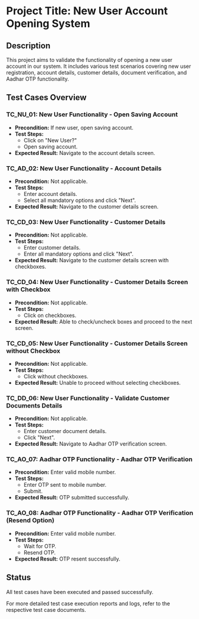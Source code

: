 # Project Title: New User Account Opening System

## Description
This project aims to validate the functionality of opening a new user account in our system. It includes various test scenarios covering new user registration, account details, customer details, document verification, and Aadhar OTP functionality.

## Test Cases Overview

### TC_NU_01: New User Functionality - Open Saving Account
- **Precondition:** If new user, open saving account.
- **Test Steps:**
  - Click on "New User?"
  - Open saving account.
- **Expected Result:** Navigate to the account details screen.

### TC_AD_02: New User Functionality - Account Details
- **Precondition:** Not applicable.
- **Test Steps:**
  - Enter account details.
  - Select all mandatory options and click "Next".
- **Expected Result:** Navigate to the customer details screen.

### TC_CD_03: New User Functionality - Customer Details
- **Precondition:** Not applicable.
- **Test Steps:**
  - Enter customer details.
  - Enter all mandatory options and click "Next".
- **Expected Result:** Navigate to the customer details screen with checkboxes.

### TC_CD_04: New User Functionality - Customer Details Screen with Checkbox
- **Precondition:** Not applicable.
- **Test Steps:**
  - Click on checkboxes.
- **Expected Result:** Able to check/uncheck boxes and proceed to the next screen.

### TC_CD_05: New User Functionality - Customer Details Screen without Checkbox
- **Precondition:** Not applicable.
- **Test Steps:**
  - Click without checkboxes.
- **Expected Result:** Unable to proceed without selecting checkboxes.

### TC_DD_06: New User Functionality - Validate Customer Documents Details
- **Precondition:** Not applicable.
- **Test Steps:**
  - Enter customer document details.
  - Click "Next".
- **Expected Result:** Navigate to Aadhar OTP verification screen.

### TC_AO_07: Aadhar OTP Functionality - Aadhar OTP Verification
- **Precondition:** Enter valid mobile number.
- **Test Steps:**
  - Enter OTP sent to mobile number.
  - Submit.
- **Expected Result:** OTP submitted successfully.

### TC_AO_08: Aadhar OTP Functionality - Aadhar OTP Verification (Resend Option)
- **Precondition:** Enter valid mobile number.
- **Test Steps:**
  - Wait for OTP.
  - Resend OTP.
- **Expected Result:** OTP resent successfully.

## Status
All test cases have been executed and passed successfully.

For more detailed test case execution reports and logs, refer to the respective test case documents.

